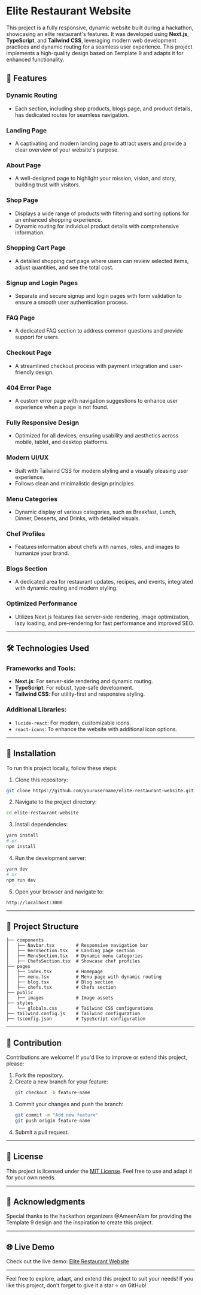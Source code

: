 # Elite Restaurant Website 

This project is a fully responsive, dynamic website built during a hackathon, showcasing an elite restaurant's features. It was developed using **Next.js**, **TypeScript**, and **Tailwind CSS**, leveraging modern web development practices and dynamic routing for a seamless user experience. This project implements a high-quality design based on Template 9 and adapts it for enhanced functionality.

## 🚀 Features  

### Dynamic Routing  
- Each section, including shop products, blogs page, and product details, has dedicated routes for seamless navigation.  

### Landing Page  
- A captivating and modern landing page to attract users and provide a clear overview of your website's purpose.  

### About Page  
- A well-designed page to highlight your mission, vision, and story, building trust with visitors.  

### Shop Page  
- Displays a wide range of products with filtering and sorting options for an enhanced shopping experience.  
- Dynamic routing for individual product details with comprehensive information.  

### Shopping Cart Page  
- A detailed shopping cart page where users can review selected items, adjust quantities, and see the total cost.  

### Signup and Login Pages  
- Separate and secure signup and login pages with form validation to ensure a smooth user authentication process.  

### FAQ Page  
- A dedicated FAQ section to address common questions and provide support for users.  

### Checkout Page  
- A streamlined checkout process with payment integration and user-friendly design.  

### 404 Error Page  
- A custom error page with navigation suggestions to enhance user experience when a page is not found.  

### Fully Responsive Design  
- Optimized for all devices, ensuring usability and aesthetics across mobile, tablet, and desktop platforms.  

### Modern UI/UX  
- Built with Tailwind CSS for modern styling and a visually pleasing user experience.  
- Follows clean and minimalistic design principles.  

### Menu Categories  
- Dynamic display of various categories, such as Breakfast, Lunch, Dinner, Desserts, and Drinks, with detailed visuals.  

### Chef Profiles  
- Features information about chefs with names, roles, and images to humanize your brand.  

### Blogs Section  
- A dedicated area for restaurant updates, recipes, and events, integrated with dynamic routing and modern styling.  

### Optimized Performance  
- Utilizes Next.js features like server-side rendering, image optimization, lazy loading, and pre-rendering for fast performance and improved SEO.
 
---

## 🛠️ Technologies Used

### Frameworks and Tools:
- **Next.js**: For server-side rendering and dynamic routing.
- **TypeScript**: For robust, type-safe development.
- **Tailwind CSS**: For utility-first and responsive styling.

### Additional Libraries:
- `lucide-react`: For modern, customizable icons.
- `react-icons`: To enhance the website with additional icon options.

---

## 🌟 Installation

To run this project locally, follow these steps:

1. Clone this repository:
```bash
git clone https://github.com/yourusername/elite-restaurant-website.git
```

2. Navigate to the project directory:
```bash
cd elite-restaurant-website
```

3. Install dependencies:
```bash
yarn install
# or
npm install
```

4. Run the development server:
```bash
yarn dev
# or
npm run dev
```

5. Open your browser and navigate to:
```
http://localhost:3000
```

---

## 📂 Project Structure

```
├── components
│   ├── Navbar.tsx        # Responsive navigation bar
│   ├── HeroSection.tsx   # Landing page section
│   ├── MenuSection.tsx   # Dynamic menu categories
│   ├── ChefsSection.tsx  # Showcase chef profiles
├── pages
│   ├── index.tsx         # Homepage
│   ├── menu.tsx          # Menu page with dynamic routing
│   ├── blog.tsx          # Blog section
│   ├── chefs.tsx         # Chefs section
├── public
│   ├── images            # Image assets
├── styles
│   └── globals.css       # Tailwind CSS configurations
├── tailwind.config.js    # Tailwind configuration
├── tsconfig.json         # TypeScript configuration
```

---

## 🤝 Contribution

Contributions are welcome! If you'd like to improve or extend this project, please:
1. Fork the repository.
2. Create a new branch for your feature:
   ```bash
   git checkout -b feature-name
   ```
3. Commit your changes and push the branch:
   ```bash
   git commit -m "Add new feature"
   git push origin feature-name
   ```
4. Submit a pull request.

---

## 📄 License

This project is licensed under the [MIT License](LICENSE). Feel free to use and adapt it for your own needs.

---

## 🎉 Acknowledgments

Special thanks to the hackathon organizers @AmeenAlam for providing the Template 9 design and the inspiration to create this project.

---

## 🌐 Live Demo

Check out the live demo: [Elite Restaurant Website](https://figma-template-9-hackathon.vercel.app/)

---

Feel free to explore, adapt, and extend this project to suit your needs! If you like this project, don't forget to give it a star ⭐ on GitHub!
